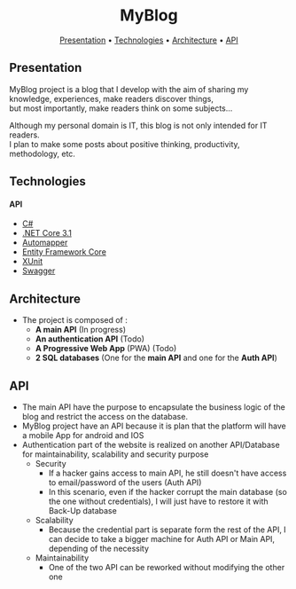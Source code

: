 <h1 align="center">MyBlog</h4>

<p align="center">
</p>

<p align="center">
  <a href="#presentation">Presentation</a> •
  <a href="#technologies">Technologies</a> •
  <a href="#architecture">Architecture</a> •
    <a href="#api">API</a>
</p>


## Presentation

MyBlog project is a blog that I develop with the aim of sharing my knowledge, experiences, make readers discover things,  
but most importantly, make readers think on some subjects...  

Although my personal domain is IT, this blog is not only intended for IT readers.  
 I plan to make some posts about positive thinking, productivity, methodology, etc.

## Technologies

#### API
 - [C#](https://docs.microsoft.com/en-us/dotnet/csharp/)
 - [.NET Core 3.1](https://dotnet.microsoft.com/download/dotnet/3.1)
 - [Automapper](https://automapper.org/)
 - [Entity Framework Core](https://docs.microsoft.com/fr-fr/ef/core/)
 - [XUnit](https://xunit.net/)
 - [Swagger](https://swagger.io/)

## Architecture

- The project is composed of :
  - **A main API** (In progress)
  - **An authentication API** (Todo)
  - **A Progressive Web App** (PWA) (Todo)
  - **2 SQL databases** (One for the **main API** and one for the **Auth API**)

## API

- The main API have the purpose to encapsulate the business logic of the blog and restrict the access on the database.
- MyBlog project have an API because it is plan that the platform will have a mobile App for android and IOS
- Authentication part of the website is realized on another API/Database for maintainability, scalability and security purpose
  -   Security
      - If a hacker gains access to main API, he still doesn't have access to email/password of the users (Auth API)
      - In this scenario, even if the hacker corrupt the main database (so the one without credentials), I will just have to restore it with Back-Up database
  - Scalability
      - Because the credential part is separate form the rest of the API, I can decide to take a bigger machine for Auth API or Main API, depending of the necessity
  - Maintainability
    - One of the two API can be reworked  without modifying the other one
